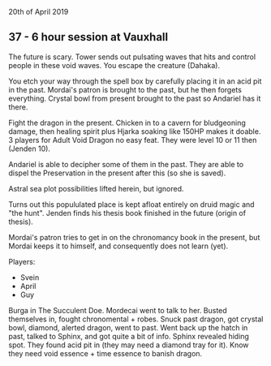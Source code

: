 20th of April 2019
## 37 - 6 hour session at Vauxhall
The future is scary. Tower sends out pulsating waves that hits and control people in these void waves. You escape the creature (Dahaka).

You etch your way through the spell box by carefully placing it in an acid pit in the past.
Mordai's patron is brought to the past, but he then forgets everything.
Crystal bowl from present brought to the past so Andariel has it there.

Fight the dragon in the present. Chicken in to a cavern for bludgeoning damage, then healing spirit plus Hjarka soaking like 150HP makes it doable.
3 players for Adult Void Dragon no easy feat. They were level 10 or 11 then (Jenden 10).

Andariel is able to decipher some of them in the past.
They are able to dispel the Preservation in the present after this (so she is saved).

Astral sea plot possibilities lifted herein, but ignored.

Turns out this popululated place is kept afloat entirely on druid magic and "the hunt".
Jenden finds his thesis book finished in the future (origin of thesis).

Mordai's patron tries to get in on the chronomancy book in the present, but Mordai keeps it to himself, and consequently does not learn (yet).

Players:
- Svein
- April
- Guy


Burga in The Succulent Doe. Mordecai went to talk to her.
Busted themselves in, fought chronomental + robes. Snuck past dragon, got crystal bowl, diamond, alerted dragon, went to past.
Went back up the hatch in past, talked to Sphinx, and got quite a bit of info.
Sphinx revealed hiding spot.
They found acid pit in (they may need a diamond tray for it).
Know they need void essence + time essence to banish dragon.
